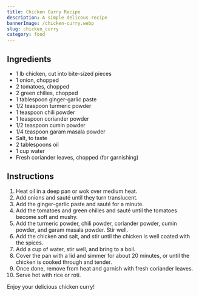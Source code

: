 ```yaml
---
title: Chicken Curry Recipe
description: A simple delicous recipe
bannerImage: /chicken-curry.webp
slug: chicken_curry
category: food
---
```


Ingredients
-----------

-   1 lb chicken, cut into bite-sized pieces
-   1 onion, chopped
-   2 tomatoes, chopped
-   2 green chilies, chopped
-   1 tablespoon ginger-garlic paste
-   1/2 teaspoon turmeric powder
-   1 teaspoon chili powder
-   1 teaspoon coriander powder
-   1/2 teaspoon cumin powder
-   1/4 teaspoon garam masala powder
-   Salt, to taste
-   2 tablespoons oil
-   1 cup water
-   Fresh coriander leaves, chopped (for garnishing)

Instructions
------------

1.  Heat oil in a deep pan or wok over medium heat.
2.  Add onions and sauté until they turn translucent.
3.  Add the ginger-garlic paste and sauté for a minute.
4.  Add the tomatoes and green chilies and sauté until the tomatoes become soft and mushy.
5.  Add the turmeric powder, chili powder, coriander powder, cumin powder, and garam masala powder. Stir well.
6.  Add the chicken and salt, and stir until the chicken is well coated with the spices.
7.  Add a cup of water, stir well, and bring to a boil.
8.  Cover the pan with a lid and simmer for about 20 minutes, or until the chicken is cooked through and tender.
9.  Once done, remove from heat and garnish with fresh coriander leaves.
10. Serve hot with rice or roti.

Enjoy your delicious chicken curry!